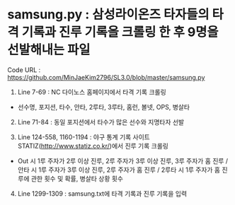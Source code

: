# samsung.py : 삼성라이온즈 타자들의 타격 기록과 진루 기록을 크롤링 한 후 9명을 선발해내는 파일

Code URL : https://github.com/MinJaeKim2796/SL3.0/blob/master/samsung.py

 1) Line 7-69 : NC 다이노스 홈페이지에서 타격 기록 크롤링
   - 선수명, 포지션, 타수, 안타, 2루타, 3루타, 홈런, 볼넷, OPS, 병살타

 2) Line 71-84 : 동일 포지션에서 타수가 많은 선수와 지명타자 선발 

 3) Line 124-558, 1160-1194 : 야구 통계 기록 사이트 STATIZ(http://www.statiz.co.kr/)에서 진루 기록 크롤링
   - Out 시 1루 주자가 2루 이상 진루, 2루 주자가 3루 이상 진루, 3루 주자가 홈 진루 / 안타 시 1루 주자가 3루 이상 진루, 2루 주자가 홈 진루 / 2루타 시 1루 주자가 홈 진루에 관한 횟수 및 확률, 병살타 상황 횟수

 4) Line 1299-1309 : samsung.txt에 타격 기록과 진루 기록을 입력
